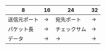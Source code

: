 
| 8      | 16  | 24     | 32  |
| ------ | --- | ------ | --- |
| 送信元ポート | →   | 宛先ポート  | →   |
| パケット長  | →   | チェックサム | →   |
| データ    | →   | →      | →   |